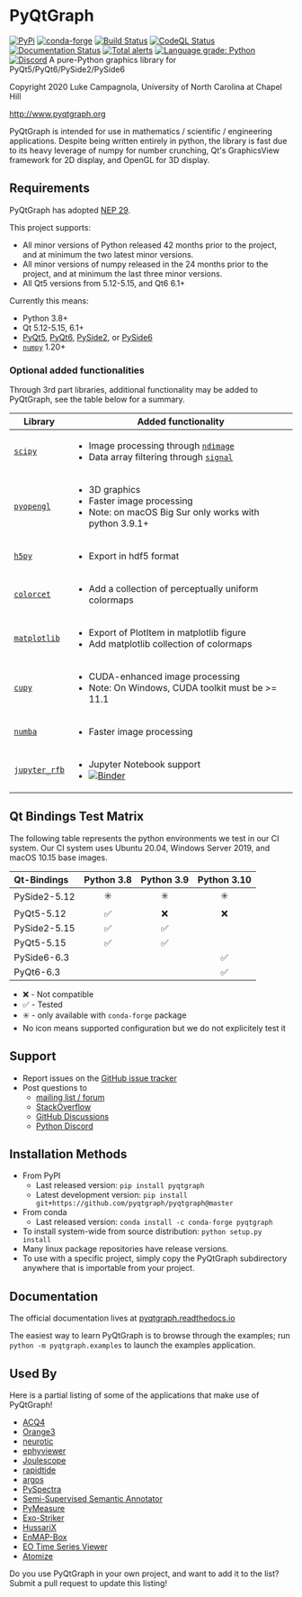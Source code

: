 PyQtGraph
=========

[![PyPi](https://img.shields.io/pypi/v/pyqtgraph.svg)](https://pypi.org/project/pyqtgraph/)
[![conda-forge](https://img.shields.io/conda/vn/conda-forge/pyqtgraph.svg)](https://anaconda.org/conda-forge/pyqtgraph)
[![Build Status](https://github.com/pyqtgraph/pyqtgraph/workflows/main/badge.svg)](https://github.com/pyqtgraph/pyqtgraph/actions/?query=workflow%3Amain)
[![CodeQL Status](https://github.com/pyqtgraph/pyqtgraph/workflows/codeql/badge.svg)](https://github.com/pyqtgraph/pyqtgraph/actions/?query=workflow%3Acodeql)
[![Documentation Status](https://readthedocs.org/projects/pyqtgraph/badge/?version=latest)](https://pyqtgraph.readthedocs.io/en/latest/?badge=latest)
[![Total alerts](https://img.shields.io/lgtm/alerts/g/pyqtgraph/pyqtgraph.svg?logo=lgtm&logoWidth=18)](https://lgtm.com/projects/g/pyqtgraph/pyqtgraph/alerts/)
[![Language grade: Python](https://img.shields.io/lgtm/grade/python/g/pyqtgraph/pyqtgraph.svg?logo=lgtm&logoWidth=18)](https://lgtm.com/projects/g/pyqtgraph/pyqtgraph/context:python)
[![Discord](https://img.shields.io/discord/946624673200893953.svg?label=PyQtGraph&logo=discord)](https://discord.gg/3Qxjz5BF)
A pure-Python graphics library for PyQt5/PyQt6/PySide2/PySide6

Copyright 2020 Luke Campagnola, University of North Carolina at Chapel Hill

<http://www.pyqtgraph.org>

PyQtGraph is intended for use in mathematics / scientific / engineering applications.
Despite being written entirely in python, the library is fast due to its
heavy leverage of numpy for number crunching, Qt's GraphicsView framework for
2D display, and OpenGL for 3D display.

Requirements
------------

PyQtGraph has adopted [NEP 29](https://numpy.org/neps/nep-0029-deprecation_policy.html).

This project supports:

* All minor versions of Python released 42 months prior to the project, and at minimum the two latest minor versions.
* All minor versions of numpy released in the 24 months prior to the project, and at minimum the last three minor
  versions.
* All Qt5 versions from 5.12-5.15, and Qt6 6.1+

Currently this means:

* Python 3.8+
* Qt 5.12-5.15, 6.1+
* [PyQt5](https://www.riverbankcomputing.com/software/pyqt/),
  [PyQt6](https://www.riverbankcomputing.com/software/pyqt/),
  [PySide2](https://wiki.qt.io/Qt_for_Python), or
  [PySide6](https://wiki.qt.io/Qt_for_Python)
* [`numpy`](https://github.com/numpy/numpy) 1.20+

### Optional added functionalities

Through 3rd part libraries, additional functionality may be added to PyQtGraph, see the table below for a summary.

| Library        | Added functionality |
|----------------|-|
| [`scipy`]      | <ul><li> Image processing through [`ndimage`]</li><li> Data array filtering through [`signal`] </li><ul> |
| [`pyopengl`]   | <ul><li> 3D graphics </li><li> Faster image processing </li><li>Note: on macOS Big Sur only works with python 3.9.1+</li></ul> |
| [`h5py`]       | <ul><li> Export in hdf5 format </li></ul> |
| [`colorcet`]   | <ul><li> Add a collection of perceptually uniform colormaps </li></ul> |
| [`matplotlib`] | <ul><li> Export of PlotItem in matplotlib figure </li><li> Add matplotlib collection of colormaps </li></ul> |
| [`cupy`]       | <ul><li> CUDA-enhanced image processing </li><li> Note: On Windows, CUDA toolkit must be >= 11.1 </li></ul> |
| [`numba`]      | <ul><li> Faster image processing </li></ul> |
| [`jupyter_rfb`]| <ul><li> Jupyter Notebook support </li> <li> [![Binder](https://mybinder.org/badge_logo.svg)](https://mybinder.org/v2/gh/pyqtgraph/pyqtgraph/HEAD?labpath=pyqtgraph%2Fexamples%2Fnotebooks) </li> </ul> |

[`scipy`]: https://github.com/scipy/scipy
[`ndimage`]: https://docs.scipy.org/doc/scipy/reference/ndimage.html
[`signal`]: https://docs.scipy.org/doc/scipy/reference/signal.html
[`pyopengl`]: https://github.com/mcfletch/pyopengl
[`h5py`]: https://github.com/h5py/h5py
[`colorcet`]: https://github.com/holoviz/colorcet
[`matplotlib`]: https://github.com/matplotlib/matplotlib
[`numba`]: https://github.com/numba/numba
[`cupy`]: https://docs.cupy.dev/en/stable/install.html
[`jupyter_rfb`]: https://github.com/vispy/jupyter_rfb

Qt Bindings Test Matrix
-----------------------

The following table represents the python environments we test in our CI system.  Our CI system uses Ubuntu 20.04, Windows Server 2019, and macOS 10.15 base images.

| Qt-Bindings    |Python 3.8              | Python 3.9              | Python 3.10             |
| :------------- |:---------------------: | :---------------------: | :---------------------: |
| PySide2-5.12   |:eight_spoked_asterisk: | :eight_spoked_asterisk: | :eight_spoked_asterisk: |
| PyQt5-5.12     |:white_check_mark:      | :x:                     | :x:                     |
| PySide2-5.15   |:white_check_mark:      | :white_check_mark:      |                         |
| PyQt5-5.15     |:white_check_mark:      | :white_check_mark:      |                         |
| PySide6-6.3    |                        |                         | :white_check_mark:      |
| PyQt6-6.3      |                        |                         | :white_check_mark:      |

* :x: - Not compatible
* :white_check_mark: - Tested
* :eight_spoked_asterisk: - only available with `conda-forge` package
* No icon means supported configuration but we do not explicitely test it

Support
-------

* Report issues on the [GitHub issue tracker](https://github.com/pyqtgraph/pyqtgraph/issues)
* Post questions to
    * [mailing list / forum](https://groups.google.com/forum/?fromgroups#!forum/pyqtgraph)
    * [StackOverflow](https://stackoverflow.com/questions/tagged/pyqtgraph)
    * [GitHub Discussions](https://github.com/pyqtgraph/pyqtgraph/discussions)
    * [Python Discord](https://discord.com/channels/267624335836053506/898139460821192724)

Installation Methods
--------------------

* From PyPI
    * Last released version: `pip install pyqtgraph`
    * Latest development version: `pip install git+https://github.com/pyqtgraph/pyqtgraph@master`
* From conda
    * Last released version: `conda install -c conda-forge pyqtgraph`
* To install system-wide from source distribution: `python setup.py install`
* Many linux package repositories have release versions.
* To use with a specific project, simply copy the PyQtGraph subdirectory
  anywhere that is importable from your project.

Documentation
-------------

The official documentation lives at [pyqtgraph.readthedocs.io](https://pyqtgraph.readthedocs.io)

The easiest way to learn PyQtGraph is to browse through the examples; run `python -m pyqtgraph.examples` to launch the examples application.

Used By
-------

Here is a partial listing of some of the applications that make use of PyQtGraph!

* [ACQ4](https://github.com/acq4/acq4)
* [Orange3](https://orangedatamining.com/)
* [neurotic](https://neurotic.readthedocs.io)
* [ephyviewer](https://ephyviewer.readthedocs.io)
* [Joulescope](https://www.joulescope.com/)
* [rapidtide](https://rapidtide.readthedocs.io/en/latest/)
* [argos](https://github.com/titusjan/argos)
* [PySpectra](http://hasyweb.desy.de/services/computing/Spock/node138.html)
* [Semi-Supervised Semantic Annotator](https://gitlab.com/ficsresearch/s3ah)
* [PyMeasure](https://github.com/pymeasure/pymeasure)
* [Exo-Striker](https://github.com/3fon3fonov/exostriker)
* [HussariX](https://github.com/sem-geologist/HussariX)
* [EnMAP-Box](https://enmap-box.readthedocs.io)
* [EO Time Series Viewer](https://eo-time-series-viewer.readthedocs.io)
* [Atomize](https://github.com/Anatoly1010/Atomize)

Do you use PyQtGraph in your own project, and want to add it to the list?  Submit a pull request to update this listing!
